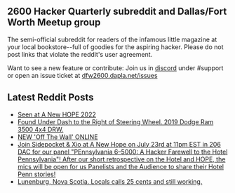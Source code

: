 ## 2600 Hacker Quarterly subreddit and Dallas/Fort Worth Meetup group
The semi-official subreddit for readers of the infamous little magazine at your local bookstore--full of goodies for the aspiring hacker. Please do not post links that violate the reddit's user agreement.

Want to see a new feature or contribute: 
Join us in [discord](https://dfw2600.dapla.net/chat) under #support or open an issue ticket at [dfw2600.dapla.net/issues](https://dfw2600.dapla.net/issues)

## Latest Reddit Posts
<!-- BLOG-POST-LIST:START -->
- [Seen at A New HOPE 2022](https://www.reddit.com/r/2600/comments/w6j7b0/seen_at_a_new_hope_2022/)
- [Found Under Dash to the Right of Steering Wheel. 2019 Dodge Ram 3500 4x4 DRW.](https://www.reddit.com/r/2600/comments/w53e9f/found_under_dash_to_the_right_of_steering_wheel/)
- [NEW 'Off The Wall' ONLINE](https://2600.com/wall/19-07-2022)
- [Join Sidepocket & Xio at A New Hope on July 23rd at 11pm EST in 206 DAC for our panel "PEnnsylvania 6–5000: A Hacker Farewell to the Hotel Pennsylvania"! After our short retrospective on the Hotel and HOPE, the mics will be open for us Panelists and the Audience to share their Hotel Penn stories!](https://www.reddit.com/r/2600/comments/w1b2vr/join_sidepocket_xio_at_a_new_hope_on_july_23rd_at/)
- [Lunenburg, Nova Scotia. Locals calls 25 cents and still working.](https://www.reddit.com/r/2600/comments/w0srks/lunenburg_nova_scotia_locals_calls_25_cents_and/)
<!-- BLOG-POST-LIST:END -->
